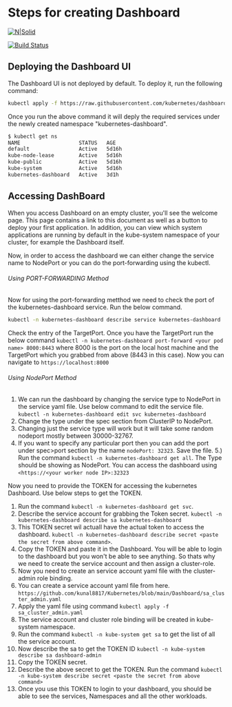 # Steps for creating Dashboard

[![N|Solid](https://cldup.com/dTxpPi9lDf.thumb.png)](https://nodesource.com/products/nsolid)

[![Build Status](https://travis-ci.org/joemccann/dillinger.svg?branch=master)](https://travis-ci.org/joemccann/dillinger)

## Deploying the Dashboard UI
The Dashboard UI is not deployed by default. To deploy it, run the following command:
```sh
kubectl apply -f https://raw.githubusercontent.com/kubernetes/dashboard/v2.2.0/aio/deploy/recommended.yaml
```
Once you run the above command it will deply the required services under the newly created namespace "kubernetes-dashboard".
```sh
$ kubectl get ns
NAME                   STATUS   AGE
default                Active   5d16h
kube-node-lease        Active   5d16h
kube-public            Active   5d16h
kube-system            Active   5d16h
kubernetes-dashboard   Active   3d1h
```
## Accessing DashBoard
When you access Dashboard on an empty cluster, you'll see the welcome page. This page contains a link to this document as well as a button to deploy your first application. In addition, you can view which system applications are running by default in the kube-system namespace of your cluster, for example the Dashboard itself.

Now, in order to access the dashboard we can either change the service name to NodePort or you can do the port-forwarding using the kubectl.

###### Using PORT-FORWARDING Method
Now for using the port-forwarding metthod we need to check the port of the kubernetes-dashboard service. Run the below command.
```sh
kubectl -n kubernetes-dashboard describe service kubernetes-dashboard
```
Check the entry of the TargetPort.
Once you have the TargetPort run the below command ```kubectl -n kubernetes-dashboard port-forward <your pod name> 8000:8443``` where 8000 is the port on the local host machine and the TargetPort which you grabbed from above (8443 in this case).
Now you can navigate to ```https://localhost:8000```

###### Using NodePort Method
1) We can run the dashboard by changing the service type to NodePort in the service yaml file. Use below command to edit the service file.
```kubectl -n kubernetes-dashboard edit svc kubernetes-dashboard```
2) Change the type under the spec section from ClusterIP to NodePort.
3) Changing just the service type will work but it will take some random nodeport mostly between 30000-32767.
4) If you want to specify any particular port then you can add the port under spec>port section by the name ```nodePort: 32323```. Save the file.
5.) Run the command ```kubectl -n kubernetes-dashboard get all```. The Type should be showing as NodePort.
You can access the dashboard using ```<https://<your worker node IP>:32323```

Now you need to provide the TOKEN for accessing the kubernetes Dashboard.
Use below steps to get the TOKEN.
1) Run the command ```kubectl -n kubernetes-dashboard get svc```.
2) Describe the service account for grabbing the Token secret. ```kubectl -n kubernetes-dashboard describe sa kubernetes-dashboard```
3) This TOKEN secret wil actuall have the actual token to access the dashboard.
 ```kubectl -n kubernetes-dashboard describe secret <paste the secret from above command>```.
4) Copy the TOKEN and paste it in the Dashboard. You will be able to login to the dashboard but you won't be able to see anything. So thats why we need to create the service account and then assign a cluster-role.
5) Now you need to create an service account yaml file with the cluster-admin role binding.
6) You can create a service account yaml file from here.
```https://github.com/kunal8817/Kubernetes/blob/main/Dashboard/sa_cluster_admin.yaml```
7) Apply the yaml file using command ```kubectl apply -f sa_cluster_admin.yaml```
8) The service account and cluster role binding will be created in kube-system namespace.
9) Run the command ```kubectl -n kube-system get sa``` to get the list of all the service account.
10) Now describe the sa to get the TOKEN ID ```kubectl -n kube-system describe sa dashboard-admin```
11) Copy the TOKEN secret.
12) Describe the above secret to get the TOKEN. Run the command ```kubectl -n kube-system describe secret <paste the secret from above command>```
13) Once you use this TOKEN to login to your dashboard, you should be able to see the services, Namespaces and all the other workloads.
